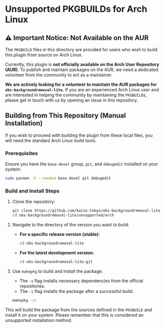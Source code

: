 # Unsupported PKGBUILDs for Arch Linux

## ⚠️ Important Notice: Not Available on the AUR

The `PKGBUILD` files in this directory are provided for users who wish to build this plugin from source on Arch Linux.

Currently, this plugin is **not officially available on the Arch User Repository (AUR)**. To publish and maintain packages on the AUR, we need a dedicated volunteer from the community to act as a maintainer.

**We are actively looking for a volunteer to maintain the AUR packages for `obs-backgroundremoval-lite`.** If you are an experienced Arch Linux user and are interested in helping the community by maintaining the `PKGBUILD`s, please get in touch with us by opening an issue in this repository.

## Building from This Repository (Manual Installation)

If you wish to proceed with building the plugin from these local files, you will need the standard Arch Linux build tools.

### Prerequisites

Ensure you have the `base-devel` group, `git`, and `debugedit` installed on your system:

```bash
sudo pacman -S --needed base-devel git debugedit
```

### Build and Install Steps

1.  Clone the repository:
    ```bash
    git clone https://github.com/kaito-tokyo/obs-backgroundremoval-lite.git
    cd obs-backgroundremoval-lite/unsupported/arch
    ```

2.  Navigate to the directory of the version you want to build.

      * **For a specific release version (stable):**
        ```bash
        cd obs-backgroundremoval-lite
        ```
      * **For the latest development version:**
        ```bash
        cd obs-backgroundremoval-lite-git
        ```

3.  Use `makepkg` to build and install the package.

      * The `-s` flag installs necessary dependencies from the official repositories.
      * The `-i` flag installs the package after a successful build.

    ```bash
    makepkg -si
    ```

This will build the package from the sources defined in the `PKGBUILD` and install it on your system. Please remember that this is considered an unsupported installation method.

